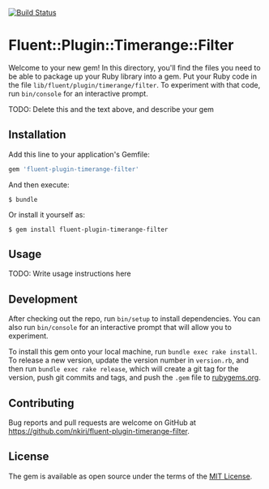 [![Build Status](https://travis-ci.org/nkiri/fluent-plugin-timerange-filter.svg?branch=master)](https://travis-ci.org/nkiri/fluent-plugin-timerange-filter)
# Fluent::Plugin::Timerange::Filter

Welcome to your new gem! In this directory, you'll find the files you need to be able to package up your Ruby library into a gem. Put your Ruby code in the file `lib/fluent/plugin/timerange/filter`. To experiment with that code, run `bin/console` for an interactive prompt.

TODO: Delete this and the text above, and describe your gem

## Installation

Add this line to your application's Gemfile:

```ruby
gem 'fluent-plugin-timerange-filter'
```

And then execute:

    $ bundle

Or install it yourself as:

    $ gem install fluent-plugin-timerange-filter

## Usage

TODO: Write usage instructions here

## Development

After checking out the repo, run `bin/setup` to install dependencies. You can also run `bin/console` for an interactive prompt that will allow you to experiment.

To install this gem onto your local machine, run `bundle exec rake install`. To release a new version, update the version number in `version.rb`, and then run `bundle exec rake release`, which will create a git tag for the version, push git commits and tags, and push the `.gem` file to [rubygems.org](https://rubygems.org).

## Contributing

Bug reports and pull requests are welcome on GitHub at https://github.com/nkiri/fluent-plugin-timerange-filter.


## License

The gem is available as open source under the terms of the [MIT License](http://opensource.org/licenses/MIT).


